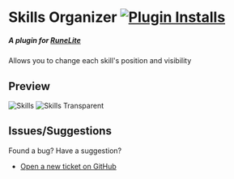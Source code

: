 # Skills Organizer [![Plugin Installs](https://img.shields.io/endpoint?url=https://i.pluginhub.info/shields/installs/plugin/skills-organizer)](https://runelite.net/plugin-hub/robrichardson13)
##### A plugin for [RuneLite](https://runelite.net/)


Allows you to change each skill's position and visibility

## Preview

![Skills](https://i.imgur.com/GyKd75i.png)
![Skills Transparent](https://i.imgur.com/sVLsyW8.png)

## Issues/Suggestions

Found a bug? Have a suggestion?

- [Open a new ticket on GitHub](https://github.com/robrichardson13/skills-organizer/issues/new)